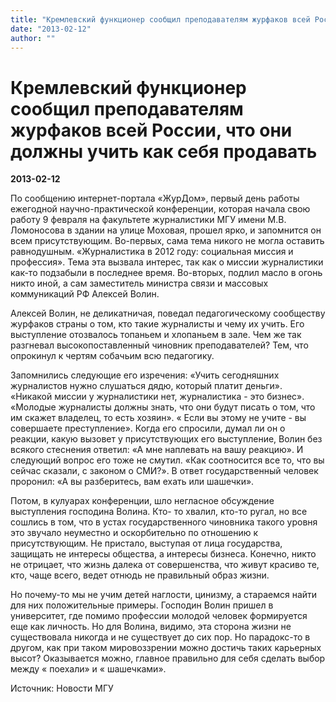 ```yaml
---
title: "Кремлевский функционер сообщил преподавателям журфаков всей России, что они должны учить как себя продавать"
date: "2013-02-12"
author: ""
---
```


# Кремлевский функционер сообщил преподавателям журфаков всей России, что они должны учить как себя продавать

**2013-02-12** 

По сообщению интернет-портала «ЖурДом», первый день работы ежегодной научно-практической конференции, которая начала свою работу 9 февраля на факультете журналистики МГУ имени М.В. Ломоносова в здании на улице Моховая, прошел ярко, и запомнится он всем присутствующим. Во-первых, сама тема никого не могла оставить равнодушным. «Журналистика в 2012 году: социальная миссия и профессия». Тема эта вызвала интерес, так как о миссии журналистики как-то подзабыли в последнее время. Во-вторых, подлил масло в огонь никто иной, а сам заместитель министра связи и массовых коммуникаций РФ Алексей Волин.



Алексей Волин, не деликатничая, поведал педагогическому сообществу журфаков страны о том, кто такие журналисты и чему их учить. Его выступление отозвалось топаньем и хлопаньем в зале. Чем же так разгневал высокопоставленный чиновник преподавателей? Тем, что опрокинул к чертям собачьим всю педагогику.



Запомнились следующие его изречения: «Учить сегодняшних журналистов нужно слушаться дядю, который платит деньги». «Никакой миссии у журналистики нет, журналистика - это бизнес». «Молодые журналисты должны знать, что они будут писать о том, что им скажет владелец, то есть хозяин». « Если вы этому не учите - вы совершаете преступление». Когда его спросили, думал ли он о реакции, какую вызовет у присутствующих его выступление, Волин без всякого стеснения ответил: «А мне наплевать на вашу реакцию». И следующий вопрос его тоже не смутил. «Как соотносится все то, что вы сейчас сказали, с законом о СМИ?». В ответ государственный человек проронил: «А вы разберитесь, вам ехать или шашечки».

Потом, в кулуарах конференции, шло  негласное обсуждение выступления господина Волина. Кто- то хвалил, кто-то ругал,  но все сошлись в том, что в устах государственного чиновника такого уровня это  звучало неуместно и оскорбительно по отношению к присутствующим. Не пристало,  выступая от лица государства, защищать не интересы общества, а интересы бизнеса.  Конечно, никто не отрицает, что жизнь далека от совершенства, что живут красиво  те, кто, чаще всего, ведет отнюдь не правильный образ жизни.

Но почему-то мы не учим детей  наглости, цинизму, а стараемся найти для них положительные примеры. Господин  Волин пришел в университет, где помимо профессии молодой человек формируется еще  как личность. Но для Волина, видимо, эта сторона жизни не существовала никогда и  не существует до сих пор. Но парадокс-то в другом, как при таком мировоззрении  можно достичь таких карьерных высот? Оказывается можно, главное правильно для  себя сделать выбор между « поехали» и « шашечками».

Источник:  Новости МГУ